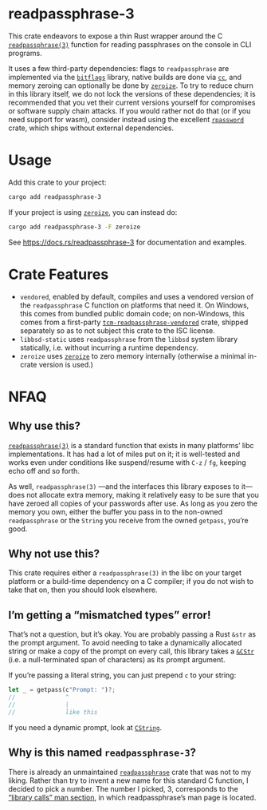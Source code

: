 # readpassphrase-3
This crate endeavors to expose a thin Rust wrapper around the C [`readpassphrase(3)`][0] function for reading passphrases on the console in CLI programs.

It uses a few third-party dependencies: flags to `readpassphrase` are implemented via the [`bitflags`][1] library, native builds are done via [`cc`][2], and memory zeroing can optionally be done by [`zeroize`][3]. To try to reduce churn in this library itself, we do not lock the versions of these dependencies; it is recommended that you vet their current versions yourself for compromises or software supply chain attacks. If you would rather not do that (or if you need support for wasm), consider instead using the excellent [`rpassword`][4] crate, which ships without external dependencies.

# Usage
Add this crate to your project:
```sh
cargo add readpassphrase-3
```
If your project is using [`zeroize`][3], you can instead do:
```sh
cargo add readpassphrase-3 -F zeroize
```

See <https://docs.rs/readpassphrase-3> for documentation and examples.

# Crate Features
- `vendored`, enabled by default, compiles and uses a vendored version of the `readpassphrase` C function on platforms that need it. On Windows, this comes from bundled public domain code; on non-Windows, this comes from a first-party [`tcm-readpassphrase-vendored`][5] crate, shipped separately so as to not subject this crate to the ISC license.
- `libbsd-static` uses `readpassphrase` from the `libbsd` system library statically, i.e. without incurring a runtime dependency.
- `zeroize` uses [`zeroize`][3] to zero memory internally (otherwise a minimal in-crate version is used.)

# NFAQ

## Why use this?
[`readpassphrase(3)`][0] is a standard function that exists in many platforms’ libc implementations. It has had a lot of miles put on it; it is well-tested and works even under conditions like suspend/resume with `C-z` / `fg`, keeping echo off and so forth.

As well, `readpassphrase(3)` —and the interfaces this library exposes to it— does not allocate extra memory, making it relatively easy to be sure that you have zeroed all copies of your passwords after use. As long as you zero the memory you own, either the buffer you pass in to the non-owned `readpassphrase` or the `String` you receive from the owned `getpass`, you’re good.

## Why not use this?
This crate requires either a `readpassphrase(3)` in the libc on your target platform or a build-time dependency on a C compiler; if you do not wish to take that on, then you should look elsewhere.

## I’m getting a “mismatched types” error!
That’s not a question, but it’s okay. You are probably passing a Rust `&str` as the prompt argument. To avoid needing to take a dynamically allocated string or make a copy of the prompt on every call, this library takes a [`&CStr`][6] (i.e. a null-terminated span of characters) as its prompt argument.

If you’re passing a literal string, you can just prepend `c` to your string:
```rust
let _ = getpass(c"Prompt: ")?;
//              ^
//              |
//              like this
```

If you need a dynamic prompt, look at [`CString`][7].

## Why is this named `readpassphrase-3`?
There is already an unmaintained [`readpassphrase`][8] crate that was not to my liking. Rather than try to invent a new name for this standard C function, I decided to pick a number. The number I picked, 3, corresponds to the [“library calls” man section][9], in which readpassphrase’s man page is located.

[0]: https://man.openbsd.org/readpassphrase
[1]: https://crates.io/crates/bitflags
[2]: https://crates.io/crates/cc
[3]: https://crates.io/crates/zeroize
[4]: https://crates.io/crates/rpassword
[5]: https://crates.io/crates/tcm-readpassphrase-vendored
[6]: https://doc.rust-lang.org/std/ffi/struct.CStr.html
[7]: https://doc.rust-lang.org/std/ffi/struct.CString.html
[8]: https://crates.io/crates/readpassphrase
[9]: https://man7.org/linux/man-pages/man7/man-pages.7.html

